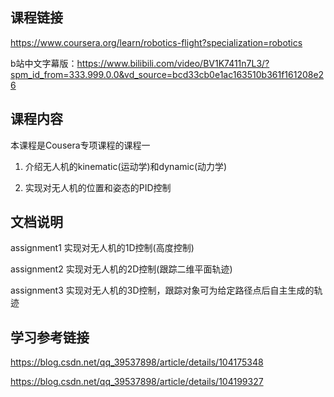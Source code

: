 ## 课程链接
https://www.coursera.org/learn/robotics-flight?specialization=robotics

b站中文字幕版：https://www.bilibili.com/video/BV1K7411n7L3/?spm_id_from=333.999.0.0&vd_source=bcd33cb0e1ac163510b361f161208e26

## 课程内容
本课程是Cousera专项课程的课程一

1. 介绍无人机的kinematic(运动学)和dynamic(动力学)

2. 实现对无人机的位置和姿态的PID控制

## 文档说明
assignment1 实现对无人机的1D控制(高度控制)

assignment2 实现对无人机的2D控制(跟踪二维平面轨迹)

assignment3 实现对无人机的3D控制，跟踪对象可为给定路径点后自主生成的轨迹

## 学习参考链接
https://blog.csdn.net/qq_39537898/article/details/104175348

https://blog.csdn.net/qq_39537898/article/details/104199327

